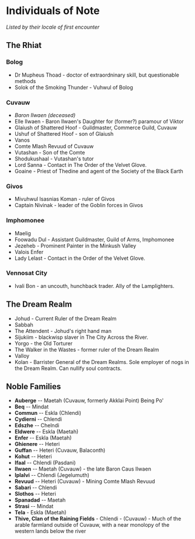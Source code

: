 # Individuals of Note
_Listed by their locale of first encounter_

## The Rhiat

### Bolog
* Dr Mupheus Thoad - doctor of extraordninary skill, but questionable methods
* Solok of the Smoking Thunder - Vuhwul of Bolog 

### Cuvauw
* _Baron Ilwaen (deceased)_
* Elle Ilwaen - Baron Ilwaen's Daughter for (former?) paramour of Viktor
* Glaiush of Shattered Hoof - Guildmaster, Commerce Guild, Cuvauw
* Ushuf of Shattered Hoof - son of Glaiush
* Vanos
* Comte Mlash Revuud of Cuvauw
* Vutashan - Son of the Comte
* Shodukushaal - Vutashan's tutor
* Lord Sanna - Contact in The Order of the Velvet Glove.
* Goaine - Priest of Thedine and agent of the Society of the Black Earth 

### Givos
* Mivuhwul Isasnias Koman - ruler of Givos
* Captain Nivinak - leader of the Goblin forces in Givos 

### Imphomonee
* Maelig
* Foowadu Dul - Assistant Guildmaster, Guild of Arms, Imphomonee
* Jezeheb - Prominent Painter in the Minkush Valley
* Valois Enfer
* Lady Lelast - Contact in the Order of the Velvet Glove. 

### Vennosat City
* Ivali Bon - an uncouth, hunchback trader. Ally of the Lamplighters. 

## The Dream Realm
* Johud - Current Ruler of the Dream Realm
* Sabbah
* The Attendent - Johud's right hand man
* Sijukiim - blackwisp slaver in The City Across the River.
* Yorgo - the Old Torturer
* The Walker in the Wastes - former ruler of the Dream Realm
* Valloy
* Kolan - Barrister General of the Dream Realms. Sole employer of nogs in the Dream Realm. Can nullify soul contracts. 

## Noble Families

* **Auberge** -- Maetah (Cuvauw, formerly Akklai Point) Being Po'
* **Beq** -- Mindat
* **Commun** -- Eskla (Chlendi)
* **Cydierni** -- Chlendi
* **Edszhe** -- Chelndi
* **Eldwere** -- Eskla (Maetah)
* **Enfer** -- Eskla (Maetah)
* **Ghienere** -- Heteri
* **Guffan** -- Heteri (Cuvauw, Balaconth)
* **Kohut** -- Heteri
* **Ifaal** -- Chlendi (Pasdani)
* **Ilwaen** -- Maetah (Cuvauw) - the late Baron Caus Ilwaen
* **Iplalvi** -- Chlendi (Jegelumuth)
* **Revuud** -- Heteri (Cuvauw) - Mining Comte Mlash Revuud
* **Sabari** -- Chlendi
* **Slothos** -- Heteri
* **Spanadad** -- Maetah
* **Strasi** -- Mindat
* **Tela** - Eskla (Maetah)
* **Thive, Clan of the Raining Fields** - Chlendi - (Cuvauw) - Much of the arable farmland outside of Cuvauw, with a near monolopy of the western lands below the river 